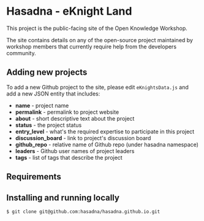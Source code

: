 # Hasadna - eKnight Land

This project is the public-facing site of the Open Knowledge Workshop.

The site contains details on any of the open-source project maintained by workshop members that currently require help from
the developers community.

## Adding new projects

To add a new Github project to the site, please edit `eKnightsData.js` and add a new JSON entity that includes:

  * **name** - project name
  * **permalink** - permalink to project website
  * **about** - short descriptive text about the project
  * **status** - the project status
  * **entry_level** - what's the required expertise to participate in this project
  * **discussion_board** - link to project's discussion board
  * **github_repo** - relative name of Github repo (under hasadna namespace)
  * **leaders** - Github user names of project leaders
  * **tags** - list of tags that describe the project

## Requirements

## Installing and running locally

```bash
$ git clone git@github.com:hasadna/hasadna.github.io.git
```
